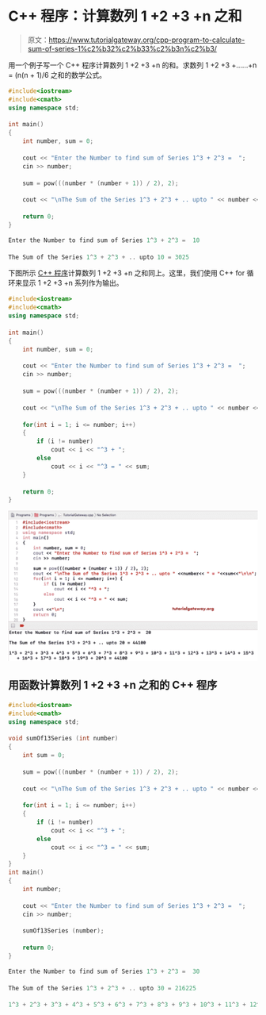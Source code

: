 # C++ 程序：计算数列 1 +2 +3 +n 之和

> 原文：<https://www.tutorialgateway.org/cpp-program-to-calculate-sum-of-series-1%c2%b32%c2%b33%c2%b3n%c2%b3/>

用一个例子写一个 C++ 程序计算数列 1 +2 +3 +n 的和。求数列 1 +2 +3 +……+n = (n(n + 1)/6 之和的数学公式。

```cpp
#include<iostream>
#include<cmath>
using namespace std;

int main()
{
	int number, sum = 0;

	cout << "Enter the Number to find sum of Series 1^3 + 2^3 =  ";
	cin >> number;

	sum = pow(((number * (number + 1)) / 2), 2);

	cout << "\nThe Sum of the Series 1^3 + 2^3 + .. upto " << number << " = " << sum << "\n\n";

 	return 0;
}
```

```cpp
Enter the Number to find sum of Series 1^3 + 2^3 =  10

The Sum of the Series 1^3 + 2^3 + .. upto 10 = 3025
```

下图所示 [C++ 程序](https://www.tutorialgateway.org/cpp-programs/)计算数列 1 +2 +3 +n 之和同上。这里，我们使用 C++ for 循环来显示 1 +2 +3 +n 系列作为输出。

```cpp
#include<iostream>
#include<cmath>
using namespace std;

int main()
{
	int number, sum = 0;

	cout << "Enter the Number to find sum of Series 1^3 + 2^3 =  ";
	cin >> number;

	sum = pow(((number * (number + 1)) / 2), 2);

	cout << "\nThe Sum of the Series 1^3 + 2^3 + .. upto " << number << " = " << sum << "\n\n";

	for(int i = 1; i <= number; i++)
	{
		if (i != number)
			cout << i << "^3 + ";
		else
			cout << i << "^3 = " << sum;
	}

 	return 0;
}
```

![C++ Program to Calculate Sum of Series 1³+2³+3³+n³ 2](img/35e281e99849b2662eb8478b6a89d43e.png)

## 用函数计算数列 1 +2 +3 +n 之和的 C++ 程序

```cpp
#include<iostream>
#include<cmath>
using namespace std;

void sumOf13Series (int number)
{
	int sum = 0;

	sum = pow(((number * (number + 1)) / 2), 2);

	cout << "\nThe Sum of the Series 1^3 + 2^3 + .. upto " << number << " = " << sum << "\n\n";

	for(int i = 1; i <= number; i++)
	{
		if (i != number)
			cout << i << "^3 + ";
		else
			cout << i << "^3 = " << sum;
	}
}
int main()
{
	int number;

	cout << "Enter the Number to find sum of Series 1^3 + 2^3 =  ";
	cin >> number;

	sumOf13Series (number);

 	return 0;
}
```

```cpp
Enter the Number to find sum of Series 1^3 + 2^3 =  30

The Sum of the Series 1^3 + 2^3 + .. upto 30 = 216225

1^3 + 2^3 + 3^3 + 4^3 + 5^3 + 6^3 + 7^3 + 8^3 + 9^3 + 10^3 + 11^3 + 12^3 + 13^3 + 14^3 + 15^3 + 16^3 + 17^3 + 18^3 + 19^3 + 20^3 + 21^3 + 22^3 + 23^3 + 24^3 + 25^3 + 26^3 + 27^3 + 28^3 + 29^3 + 30^3 = 216225
```